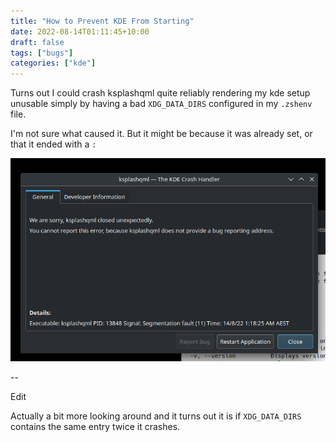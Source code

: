 ```yaml
---
title: "How to Prevent KDE From Starting"
date: 2022-08-14T01:11:45+10:00
draft: false
tags: ["bugs"]
categories: ["kde"]
---
```


Turns out I could crash ksplashqml quite reliably rendering
my kde setup unusable simply by having a bad `XDG_DATA_DIRS`
configured in my `.zshenv` file.

I'm not sure what caused it. But it might be because it was
already set, or that it ended with a `:`

![img.png](img.png)

--

Edit

Actually a bit more looking around and it turns out
it is if `XDG_DATA_DIRS` contains the same entry twice 
it crashes.

